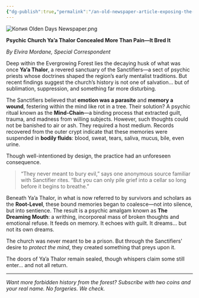 ```yaml
---
{"dg-publish":true,"permalink":"/an-old-newspaper-article-exposing-the-church/"}
---
```


![Копия _Olden Days Newspaper_.png](/img/user/%D0%9A%D0%BE%D0%BF%D0%B8%D1%8F%20_Olden%20Days%20Newspaper_.png)

**Psychic Church Ya’a Thalor Concealed More Than Pain—It Bred It**

_By Elvira Mordane, Special Correspondent_

Deep within the Evergrowing Forest lies the decaying husk of what was once **Ya’a Thalor**, a revered sanctuary of the Sanctifiers—a sect of psychic priests whose doctrines shaped the region’s early mentalist traditions. But recent findings suggest the church’s history is not one of salvation... but of sublimation, suppression, and something far more disturbing.

The Sanctifiers believed that **emotion was a parasite** and **memory a wound**, festering within the mind like rot in a tree. Their solution? A psychic ritual known as the **Mind-Chain**—a binding process that extracted guilt, trauma, and madness from willing subjects. However, such thoughts could not be banished to air or ash. They required a host medium. Records recovered from the outer crypt indicate that these memories were suspended in **bodily fluids**: blood, sweat, tears, saliva, mucus, bile, even urine.

Though well-intentioned by design, the practice had an unforeseen consequence.

> “They never meant to bury evil,” says one anonymous source familiar with Sanctifier rites. “But you can only pile grief into a cellar so long before it begins to breathe.”

Beneath Ya’a Thalor, in what is now referred to by survivors and scholars as the **Root-Level**, these bound memories began to coalesce—not into silence, but into sentience. The result is a psychic amalgam known as **The Dreaming Mouth**: a writhing, incorporeal mass of broken thoughts and emotional refuse. It feeds on memory. It echoes with guilt. It dreams... but not its own dreams.

The church was never meant to be a prison. But through the Sanctifiers' desire to _protect the mind_, they created something that preys upon it.

The doors of Ya’a Thalor remain sealed, though whispers claim some still enter... and not all return.

---

_Want more forbidden history from the forest? Subscribe with two coins and your real name. No forgeries. We check._